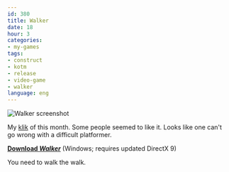 ```yaml
---
id: 380
title: Walker
date: 18
hour: 3
categories:
- my-games
tags:
- construct
- kotm
- release
- video-game
- walker
language: eng
---
```


![Walker screenshot](/files/2009/10-walker/walkerscreen.png "Walker screenshot")

My [klik](/tag/kotm/) of this month. Some people seemed to like it. Looks like one can't go wrong with a difficult platformer.

[**Download _Walker_**](//www.agj.cl/files/games/walker.zip) (Windows; requires updated DirectX 9)

You need to walk the walk.
